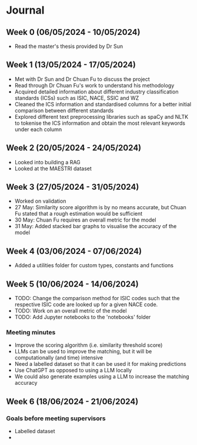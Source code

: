 # Journal

## Week 0 (06/05/2024 - 10/05/2024)

- Read the master's thesis provided by Dr Sun

## Week 1 (13/05/2024 - 17/05/2024)

- Met with Dr Sun and Dr Chuan Fu to discuss the project
- Read through Dr Chuan Fu's work to understand his methodology
- Acquired detailed information about different industry classification standards (ICSs) such as ISIC, NACE, SSIC and WZ
- Cleaned the ICS information and standardised columns for a better initial comparison between different standards
- Explored different text preprocessing libraries such as spaCy and NLTK to tokenise the ICS information and obtain the most relevant keywords under each column

## Week 2 (20/05/2024 - 24/05/2024)

- Looked into building a RAG
- Looked at the MAESTRI dataset

## Week 3 (27/05/2024 - 31/05/2024)

- Worked on validation
- 27 May: Similarity score algorithm is by no means accurate, but Chuan Fu stated that a rough estimation would be sufficient
- 30 May: Chuan Fu requires an overall metric for the model
- 31 May: Added stacked bar graphs to visualise the accuracy of the model

## Week 4 (03/06/2024 - 07/06/2024)

- Added a utilities folder for custom types, constants and functions

## Week 5 (10/06/2024 - 14/06/2024)

- TODO: Change the comparison method for ISIC codes such that the respective ISIC code are looked up for a given NACE code.
- TODO: Work on an overall metric of the model
- TODO: Add Jupyter notebooks to the 'notebooks' folder

### Meeting minutes

- Improve the scoring algorithm (i.e. similarity threshold score)
- LLMs can be used to improve the matching, but it will be computationally (and time) intensive
- Need a labelled dataset so that it can be used it for making predictions
- Use ChatGPT as opposed to using a LLM locally
- We could also generate examples using a LLM to increase the matching accuracy

## Week 6 (18/06/2024 - 21/06/2024)

### Goals before meeting supervisors

- Labelled dataset
- 